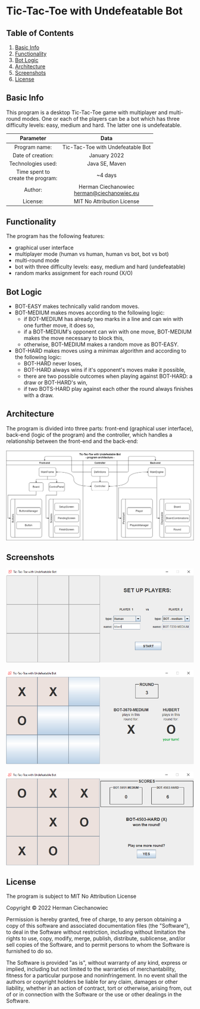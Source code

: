 # Tic-Tac-Toe with Undefeatable Bot

## Table of Contents
1. [Basic Info](#Basic-Info)
2. [Functionality](#Functionality)
3. [Bot Logic](#Bot-Logic)
4. [Architecture](#Architecture)
5. [Screenshots](#Screenshots)
6. [License](#License)

## Basic Info

This program is a desktop Tic-Tac-Toe game with multiplayer and multi-round modes. One or each of the players can be a bot which has three difficulty levels: easy, medium and hard. The latter one is undefeatable.

| Parameter                               | Data                                             |
| :-------------------------------------: | :----------------------------------------------: |
| Program name:                           | Tic-Tac-Toe with Undefeatable Bot                |
| Date of creation:                       | January 2022                                     |
| Technologies used:                      | Java SE, Maven                                   |
| Time spent to <br/> create the program: | ~4 days                                          |
| Author:                                 | Herman Ciechanowiec <br/> herman@ciechanowiec.eu |
| License:                                | MIT No Attribution License                       |

## Functionality

The program has the following features:
- graphical user interface
- multiplayer mode (human vs human, human vs bot, bot vs bot)
- multi-round mode
- bot with three difficulty levels: easy, medium and hard (undefeatable)
- random marks assignment for each round (X/O)

## Bot Logic
* BOT-EASY makes technically valid random moves.
* BOT-MEDIUM makes moves according to the following logic:
    - if BOT-MEDIUM has already two marks in a line and can win with one further move, it does so,
    - if a BOT-MEDIUM's opponent can win with one move, BOT-MEDIUM makes the move necessary to block this,
    - otherwise, BOT-MEDIUM makes a random move as BOT-EASY.
* BOT-HARD makes moves using a minimax algorithm and according to the following logic:
    - BOT-HARD never loses,
    - BOT-HARD always wins if it's opponent's moves make it possible,
    - there are two possible outcomes when playing against BOT-HARD: a draw or BOT-HARD's win,
    - if two BOTS-HARD play against each other the round always finishes with a draw.
    
## Architecture

The program is divided into three parts: front-end (graphical user interface), back-end (logic of the program) and the controller, which handles a relationship between the front-end and the back-end: <br/><br/>
<img src="!presentation/program_architecture.jpg">

## Screenshots
<kbd><img src="!presentation/gui_screenshots/1.png"></kbd><br/><br/>
<kbd><img src="!presentation/gui_screenshots/2.png"></kbd><br/><br/>
<kbd><img src="!presentation/gui_screenshots/3.png"></kbd><br/>

## License
The program is subject to MIT No Attribution License

Copyright © 2022 Herman Ciechanowiec

Permission is hereby granted, free of charge, to any person obtaining a copy of this
software and associated documentation files (the "Software"), to deal in the Software
without restriction, including without limitation the rights to use, copy, modify,
merge, publish, distribute, sublicense, and/or sell copies of the Software, and to
permit persons to whom the Software is furnished to do so.

The Software is provided "as is", without warranty of any kind, express or implied,
including but not limited to the warranties of merchantability, fitness for a
particular purpose and noninfringement. In no event shall the authors or copyright
holders be liable for any claim, damages or other liability, whether in an action
of contract, tort or otherwise, arising from, out of or in connection with the
Software or the use or other dealings in the Software.
